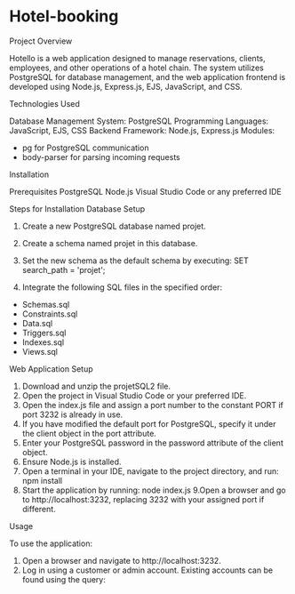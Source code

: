 # Hotel-booking
Project Overview

Hotello is a web application designed to manage reservations, clients, employees, and other operations of a hotel chain. The system utilizes PostgreSQL for database management, and the web application frontend is developed using Node.js, Express.js, EJS, JavaScript, and CSS.

Technologies Used

Database Management System: PostgreSQL
Programming Languages: JavaScript, EJS, CSS
Backend Framework: Node.js, Express.js
Modules:
- pg for PostgreSQL communication
- body-parser for parsing incoming requests


Installation

Prerequisites
PostgreSQL
Node.js
Visual Studio Code or any preferred IDE


Steps for Installation
Database Setup

1. Create a new PostgreSQL database named projet.
2. Create a schema named projet in this database.
3. Set the new schema as the default schema by executing:
SET search_path = 'projet';

4. Integrate the following SQL files in the specified order:
- Schemas.sql
- Constraints.sql
- Data.sql
- Triggers.sql
- Indexes.sql
- Views.sql

Web Application Setup

1. Download and unzip the projetSQL2 file.
2. Open the project in Visual Studio Code or your preferred IDE.
3. Open the index.js file and assign a port number to the constant PORT if port 3232 is already in use.
4. If you have modified the default port for PostgreSQL, specify it under the client object in the port attribute.
5. Enter your PostgreSQL password in the password attribute of the client object.
6. Ensure Node.js is installed.
7. Open a terminal in your IDE, navigate to the project directory, and run:
 npm install
8. Start the application by running:
node index.js
9.Open a browser and go to http://localhost:3232, replacing 3232 with your assigned port if different.

Usage

To use the application:

1. Open a browser and navigate to http://localhost:3232.
2. Log in using a customer or admin account. Existing accounts can be found using the query:
